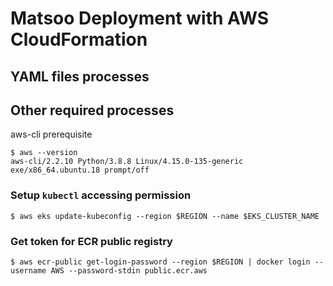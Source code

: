 # Matsoo Deployment with AWS CloudFormation 

## YAML files processes

## Other required processes

aws-cli prerequisite
```
$ aws --version
aws-cli/2.2.10 Python/3.8.8 Linux/4.15.0-135-generic exe/x86_64.ubuntu.18 prompt/off
```

### Setup `kubectl` accessing permission


```
$ aws eks update-kubeconfig --region $REGION --name $EKS_CLUSTER_NAME
```

### Get token for ECR public registry

```
$ aws ecr-public get-login-password --region $REGION | docker login --username AWS --password-stdin public.ecr.aws
```
